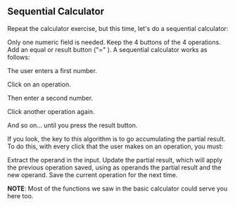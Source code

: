 ## Sequential Calculator

Repeat the calculator exercise, but this time, let's do a sequential calculator:

Only one numeric field is needed.
Keep the 4 buttons of the 4 operations.
Add an equal or result button ("=" ).
A sequential calculator works as follows:

The user enters a first number.

Click on an operation.

Then enter a second number.

Click another operation again.

And so on... until you press the result button.

If you look, the key to this algorithm is to go accumulating the partial result. To do this, with every click that the user makes on an operation, you must:

Extract the operand in the input.
Update the partial result, which will apply the previous operation saved, using as operands the partial result and the new operand.
Save the current operation for the next time.

**NOTE**: Most of the functions we saw in the basic calculator could serve you here too.

